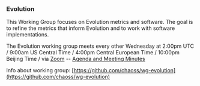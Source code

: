 ### Evolution

This Working Group focuses on Evolution metrics and software. The goal is to refine the metrics that inform Evolution and to work with software implementations.

The Evolution working group meets every other Wednesday at 2:00pm UTC / 9:00am US Central Time / 4:00pm Central European Time / 10:00pm Beijing Time / via [Zoom](https://zoom.us/j/4998687533) -- [Agenda and Meeting Minutes](https://docs.google.com/document/d/1fgMT5onwvNQE6b4gPWE7oSPHRvb9q1z6XEbD51EtCFg/edit)

Info about working group: [https://github.com/chaoss/wg-evolution](https://github.com/chaoss/wg-evolution)
